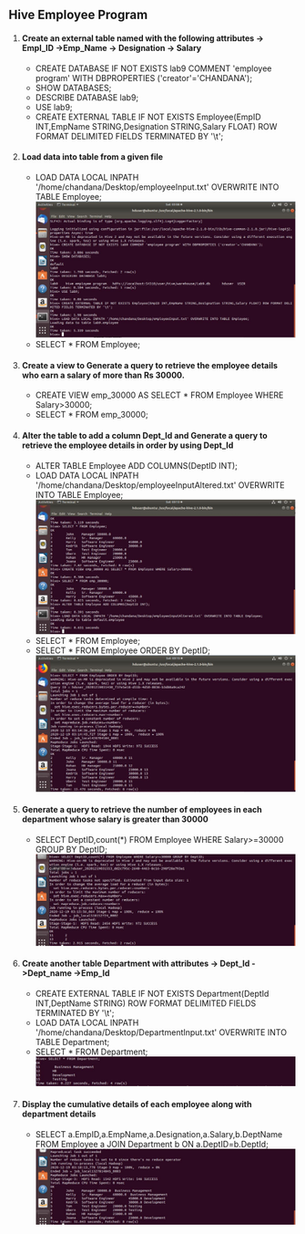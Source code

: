 ## Hive Employee Program
1. #### Create an external table named with the following attributes -> Empl_ID ->Emp_Name -> Designation -> Salary
   * CREATE DATABASE IF NOT EXISTS lab9 COMMENT 'employee program' WITH DBPROPERTIES ('creator'='CHANDANA');
   * SHOW DATABASES;
   * DESCRIBE DATABASE lab9; 
   * USE lab9;
   * CREATE EXTERNAL TABLE IF NOT EXISTS Employee(EmpID INT,EmpName STRING,Designation STRING,Salary FLOAT) ROW FORMAT DELIMITED FIELDS TERMINATED BY '\t';
2. #### Load data into table from a given file 
   * LOAD DATA LOCAL INPATH '/home/chandana/Desktop/employeeInput.txt' OVERWRITE INTO TABLE Employee;
![](https://github.com/chandana-kolli/BDA/blob/master/Lab%209/output/op1.JPG)
   * SELECT * FROM Employee;
3. #### Create a view to Generate a query to retrieve the employee details who earn a salary of more than Rs 30000. 
   * CREATE VIEW emp_30000 AS SELECT * FROM Employee WHERE Salary>30000;
   * SELECT * FROM emp_30000;
4. #### Alter the table to add a column Dept_Id and Generate a query to retrieve the employee details in order by using Dept_Id 
   * ALTER TABLE Employee ADD COLUMNS(DeptID INT);
   * LOAD DATA LOCAL INPATH '/home/chandana/Desktop/employeeInputAltered.txt' OVERWRITE INTO TABLE Employee;
![](https://github.com/chandana-kolli/BDA/blob/master/Lab%209/output/op2.JPG)
   * SELECT * FROM Employee;
   * SELECT * FROM Employee ORDER BY DeptID;
![](https://github.com/chandana-kolli/BDA/blob/master/Lab%209/output/op3.JPG)
5. #### Generate a query to retrieve the number of employees in each department whose salary is greater than 30000 
   * SELECT DeptID,count(*) FROM Employee WHERE Salary>=30000 GROUP BY DeptID;
![](https://github.com/chandana-kolli/BDA/blob/master/Lab%209/output/op4.JPG)
6. #### Create another table Department with attributes -> Dept_Id ->Dept_name ->Emp_Id 
   * CREATE EXTERNAL TABLE IF NOT EXISTS Department(DeptId INT,DeptName STRING) ROW FORMAT DELIMITED FIELDS TERMINATED BY '\t';
   * LOAD DATA LOCAL INPATH '/home/chandana/Desktop/DepartmentInput.txt' OVERWRITE INTO TABLE Department;
   * SELECT * FROM Department;
  ![](https://github.com/chandana-kolli/BDA/blob/master/Lab%209/output/op6.JPG)
7. #### Display the cumulative details of each employee along with department details
   * SELECT a.EmpID,a.EmpName,a.Designation,a.Salary,b.DeptName FROM Employee a JOIN Department b ON a.DeptID=b.DeptId;
![](https://github.com/chandana-kolli/BDA/blob/master/Lab%209/output/op5.JPG)



